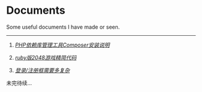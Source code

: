 Documents
=========

Some useful documents I have made or seen.

---

1. *[PHP依赖库管理工具Composer安装说明](https://github.com/ShayneChow/Documents/blob/master/Composer_install.md)*

2. *[ruby版2048游戏精简代码](https://github.com/ShayneChow/Documents/blob/master/2048.rb)*

3. *[登录/注册框需要多复杂](https://github.com/ShayneChow/Documents/blob/master/login_signup.md)*

未完待续...